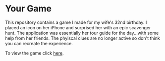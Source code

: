 Your Game
==============

This repository contains a game I made for my wife's 32nd birthday. I placed an icon on her iPhone and surprised her with an epic scavenger hunt. The application was essentially her tour guide for the day...with some help from her friends. The phyiscal clues are no longer active so don't think you can recreate the experience.

To view the game click <a href="" target="_blank">here</a>.